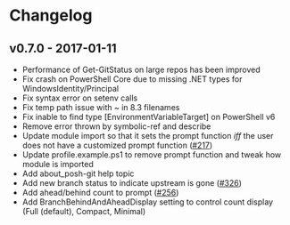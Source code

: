 Changelog
=========

v0.7.0 - 2017-01-11
----------------------------
- Performance of Get-GitStatus on large repos has been improved
- Fix crash on PowerShell Core due to missing .NET types for WindowsIdentity/Principal
- Fix syntax error on setenv calls
- Fix temp path issue with ~ in 8.3 filenames
- Fix inable to find type [EnvironmentVariableTarget] on PowerShell v6
- Remove error thrown by symbolic-ref and describe
- Update module import so that it sets the prompt function *iff* the user does not have a customized prompt function ([#217](https://github.com/dahlbyk/posh-git/issues/217))
- Update profile.example.ps1 to remove prompt function and tweak how module is imported
- Add about_posh-git help topic
- Add new branch status to indicate upstream is gone ([#326](https://github.com/dahlbyk/posh-git/pull/326))
- Add ahead/behind count to prompt ([#256](https://github.com/dahlbyk/posh-git/pull/256))
- Add BranchBehindAndAheadDisplay setting to control count display (Full (default), Compact, Minimal)
